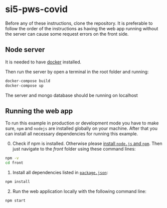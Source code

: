# si5-pws-covid

Before any of these instructions, clone the repository. It is preferable to follow the order of the instructions as having the web app running without the server can cause some request errors on the front side.

## Node server

It is needed to have [docker](https://docs.docker.com/get-docker/) installed.

Then run the server by open a terminal in the root folder and running:
```bash
docker-compose build
docker-compose up
```

The server and mongo database should be running on localhost

## Running the web app

To run this example in production or development mode you have to make sure, `npm` and `nodejs` are installed globally on your machine. After that you can install all necessary dependencies for running this example.

0. Check if npm is installed. Otherwise please [install `node.js` and `npm`](https://nodejs.org/en/download/package-manager/). Then just navigate to the *front* folder using these command lines:
```bash
npm -v
cd front
```

1. Install all dependencies listed in [`package.json`](front/package.json):
```bash
npm install
```

2. Run the web application locally with the following command line:
```bash
npm start
```

